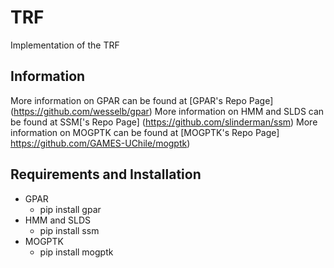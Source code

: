 # TRF

Implementation of the TRF

## Information

More information on GPAR can be found at [GPAR's Repo Page] (https://github.com/wesselb/gpar)
More information on HMM and SLDS can be found at SSM['s Repo Page] (https://github.com/slinderman/ssm)
More information on MOGPTK can be found at [MOGPTK's Repo Page] https://github.com/GAMES-UChile/mogptk)


## Requirements and Installation
* GPAR
	- pip install gpar
* HMM and SLDS
	- pip install ssm
* MOGPTK
	- pip install mogptk

